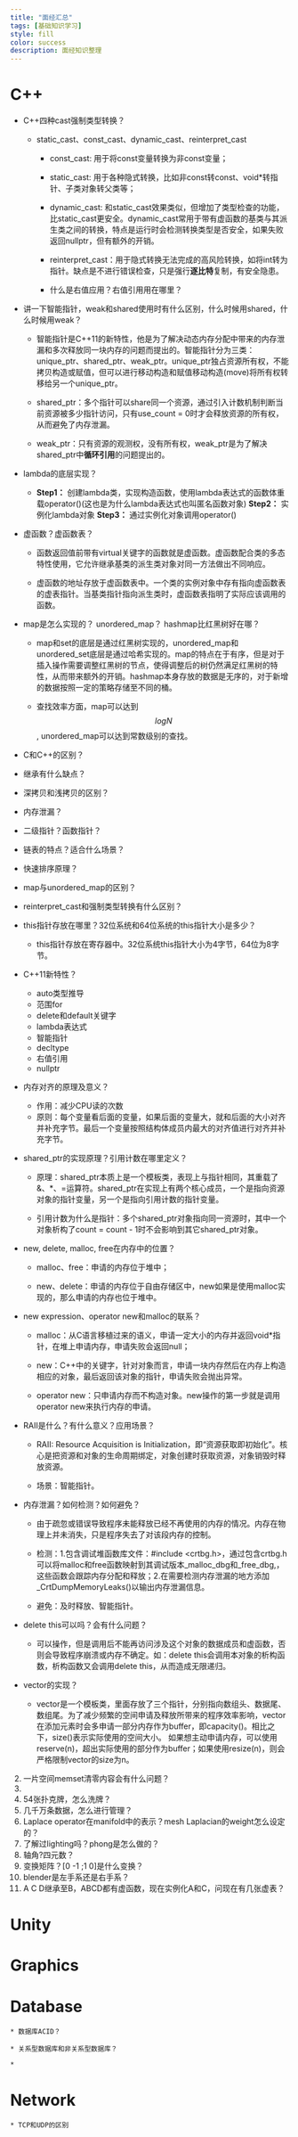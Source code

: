 ```yaml
---
title: "面经汇总"
tags: [基础知识学习]
style: fill
color: success
description: 面经知识整理
---
```




# C++

* C++四种cast强制类型转换？
  
  + static_cast、const_cast、dynamic_cast、reinterpret_cast
    
    * const_cast: 用于将const变量转换为非const变量；   

    * static_cast: 用于各种隐式转换，比如非const转const、void*转指针、子类对象转父类等；

    * dynamic_cast: 和static_cast效果类似，但增加了类型检查的功能，比static_cast更安全。dynamic_cast常用于带有虚函数的基类与其派生类之间的转换，特点是运行时会检测转换类型是否安全，如果失败返回nullptr，但有额外的开销。
    
    * reinterpret_cast：用于隐式转换无法完成的高风险转换，如将int转为指针。缺点是不进行错误检查，只是强行**逐比特**复制，有安全隐患。

    * 什么是右值应用？右值引用用在哪里？

* 讲一下智能指针，weak和shared使用时有什么区别，什么时候用shared，什么时候用weak？

    + 智能指针是C++11的新特性，他是为了解决动态内存分配中带来的内存泄漏和多次释放同一块内存的问题而提出的。智能指针分为三类：unique_ptr、shared_ptr、weak_ptr。unique_ptr独占资源所有权，不能拷贝构造或赋值，但可以进行移动构造和赋值移动构造(move)将所有权转移给另一个unique_ptr。
    
    + shared_ptr：多个指针可以share同一个资源，通过引入计数机制判断当前资源被多少指针访问，只有use_count = 0时才会释放资源的所有权，从而避免了内存泄漏。
    + weak_ptr：只有资源的观测权，没有所有权，weak_ptr是为了解决shared_ptr中**循环引用**的问题提出的。

* lambda的底层实现？

    + **Step1：** 创建lambda类，实现构造函数，使用lambda表达式的函数体重载operator()(这也是为什么lambda表达式也叫匿名函数对象)
      **Step2：** 实例化lambda对象
      **Step3：** 通过实例化对象调用operator()

* 虚函数？虚函数表？

    + 函数返回值前带有virtual关键字的函数就是虚函数。虚函数配合类的多态特性使用，它允许继承基类的派生类对象对同一方法做出不同响应。

    + 虚函数的地址存放于虚函数表中。一个类的实例对象中存有指向虚函数表的虚表指针。当基类指针指向派生类时，虚函数表指明了实际应该调用的函数。

* map是怎么实现的？ unordered_map？ hashmap比红黑树好在哪？

    + map和set的底层是通过红黑树实现的，unordered_map和unordered_set底层是通过哈希实现的。map的特点在于有序，但是对于插入操作需要调整红黑树的节点，使得调整后的树仍然满足红黑树的特性，从而带来额外的开销。hashmap本身存放的数据是无序的，对于新增的数据按照一定的策略存储至不同的桶。

    + 查找效率方面，map可以达到 $$ logN $$, unordered_map可以达到常数级别的查找。

* C和C++的区别？

* 继承有什么缺点？

* 深拷贝和浅拷贝的区别？

* 内存泄漏？

* 二级指针？函数指针？

* 链表的特点？适合什么场景？

* 快速排序原理？

* map与unordered_map的区别？


* reinterpret_cast和强制类型转换有什么区别？
    
* this指针存放在哪里？32位系统和64位系统的this指针大小是多少？

    + this指针存放在寄存器中。32位系统this指针大小为4字节，64位为8字节。

* C++11新特性？
    + auto类型推导
    + 范围for
    + delete和default关键字
    + lambda表达式
    + 智能指针
    + decltype
    + 右值引用
    + nullptr

* 内存对齐的原理及意义？

    + 作用：减少CPU读的次数
    + 原则：每个变量看后面的变量，如果后面的变量大，就和后面的大小对齐并补充字节。最后一个变量按照结构体成员内最大的对齐值进行对齐并补充字节。

* shared_ptr的实现原理？引用计数在哪里定义？

    + 原理：shared_ptr本质上是一个模板类，表现上与指针相同，其重载了&、*、=运算符。shared_ptr在实现上有两个核心成员，一个是指向资源对象的指针变量，另一个是指向引用计数的指针变量。

    + 引用计数为什么是指针：多个shared_ptr对象指向同一资源时，其中一个对象析构了count = count - 1时不会影响到其它shared_ptr对象。

* new, delete, malloc, free在内存中的位置？

    + malloc、free：申请的内存位于堆中；

    + new、delete：申请的内存位于自由存储区中，new如果是使用malloc实现的，那么申请的内存也位于堆中。

* new expression、operator new和malloc的联系？

    + malloc：从C语言移植过来的语义，申请一定大小的内存并返回void*指针，在堆上申请内存，申请失败会返回null；

    + new：C++中的关键字，针对对象而言，申请一块内存然后在内存上构造相应的对象，最后返回该对象的指针，申请失败会抛出异常。

    + operator new：只申请内存而不构造对象。new操作的第一步就是调用operator new来执行内存的申请。


* RAII是什么？有什么意义？应用场景？
    
    + RAII: Resource Acquisition is Initialization，即“资源获取即初始化”。核心是把资源和对象的生命周期绑定，对象创建时获取资源，对象销毁时释放资源。

    + 场景：智能指针。

* 内存泄漏？如何检测？如何避免？

    + 由于疏忽或错误导致程序未能释放已经不再使用的内存的情况。内存在物理上并未消失，只是程序失去了对该段内存的控制。

    + 检测：1.包含调试堆函数库文件：#include <crtbg.h>，通过包含crtbg.h可以将malloc和free函数映射到其调试版本_malloc_dbg和_free_dbg,，这些函数会跟踪内存分配和释放；2.在需要检测内存泄漏的地方添加_CrtDumpMemoryLeaks()以输出内存泄漏信息。

    + 避免：及时释放、智能指针。

* delete this可以吗？会有什么问题？

    + 可以操作，但是调用后不能再访问涉及这个对象的数据成员和虚函数，否则会导致程序崩溃或内存不确定。如：delete this会调用本对象的析构函数，析构函数又会调用delete this，从而造成无限递归。

* vector的实现？

    + vector是一个模板类，里面存放了三个指针，分别指向数组头、数据尾、数组尾。为了减少频繁的空间申请及释放所带来的程序效率影响，vector在添加元素时会多申请一部分内存作为buffer，即capacity()。相比之下，size()表示实际使用的空间大小。
      如果想主动申请内存，可以使用reserve(n)，超出实际使用的部分作为buffer；如果使用resize(n)，则会严格限制vector的size为n。


2. 一片空间memset清零内容会有什么问题？
3.  
4. 54张扑克牌，怎么洗牌？
5. 几千万条数据，怎么进行管理？
6. Laplace operator在manifold中的表示？mesh Laplacian的weight怎么设定的？
7. 了解过lighting吗？phong是怎么做的？
8. 轴角?四元数？
9. 变换矩阵？[0 -1 ;1 0]是什么变换？
10. blender是左手系还是右手系？
11. A C D继承至B，ABCD都有虚函数，现在实例化A和C，问现在有几张虚表？

# Unity

# Graphics



# Database

    * 数据库ACID？

    * 关系型数据库和非关系型数据库？

    *

# Network

    * TCP和UDP的区别


